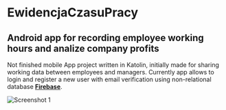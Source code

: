 # EwidencjaCzasuPracy
## Android app for recording employee working hours and analize company profits
Not finished mobile App project written in Katolin, initially made for sharing working data between employees and managers. Currently app allows to login and register a new user with email verification using non-relational database [**Firebase**](https://firebase.google.com/).

![Screenshot 1](screenshots/screenshot1.png)
